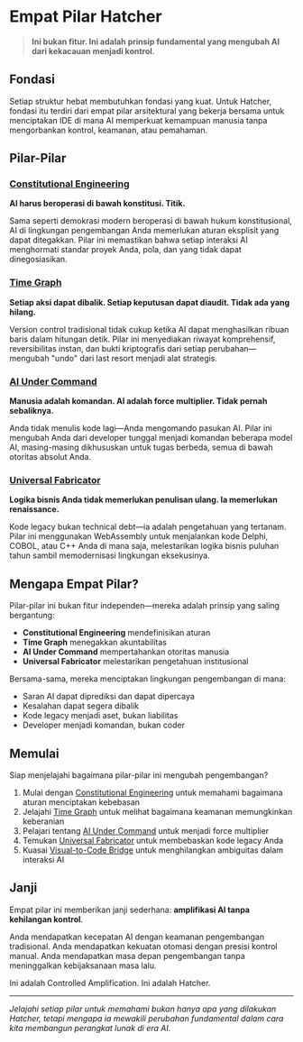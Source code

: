 # Empat Pilar Hatcher

> **Ini bukan fitur. Ini adalah prinsip fundamental yang mengubah AI dari kekacauan menjadi kontrol.**

## Fondasi

Setiap struktur hebat membutuhkan fondasi yang kuat. Untuk Hatcher, fondasi itu terdiri dari empat pilar arsitektural yang bekerja bersama untuk menciptakan IDE di mana AI memperkuat kemampuan manusia tanpa mengorbankan kontrol, keamanan, atau pemahaman.

## Pilar-Pilar

### <DocIcon type="constitutional" inline /> [Constitutional Engineering](/id/constitutional-engineering)

**AI harus beroperasi di bawah konstitusi. Titik.**

Sama seperti demokrasi modern beroperasi di bawah hukum konstitusional, AI di lingkungan pengembangan Anda memerlukan aturan eksplisit yang dapat ditegakkan. Pilar ini memastikan bahwa setiap interaksi AI menghormati standar proyek Anda, pola, dan yang tidak dapat dinegosiasikan.

### <DocIcon type="time-graph" inline /> [Time Graph](/id/pillars-time-graph)

**Setiap aksi dapat dibalik. Setiap keputusan dapat diaudit. Tidak ada yang hilang.**

Version control tradisional tidak cukup ketika AI dapat menghasilkan ribuan baris dalam hitungan detik. Pilar ini menyediakan riwayat komprehensif, reversibilitas instan, dan bukti kriptografis dari setiap perubahan—mengubah "undo" dari last resort menjadi alat strategis.

### <DocIcon type="ai-command" inline /> [AI Under Command](/id/pillars-ai-under-command)

**Manusia adalah komandan. AI adalah force multiplier. Tidak pernah sebaliknya.**

Anda tidak menulis kode lagi—Anda mengomando pasukan AI. Pilar ini mengubah Anda dari developer tunggal menjadi komandan beberapa model AI, masing-masing dikhususkan untuk tugas berbeda, semua di bawah otoritas absolut Anda.

### <DocIcon type="universal-fabricator" inline /> [Universal Fabricator](/id/pillars-universal-fabricator)

**Logika bisnis Anda tidak memerlukan penulisan ulang. Ia memerlukan renaissance.**

Kode legacy bukan technical debt—ia adalah pengetahuan yang tertanam. Pilar ini menggunakan WebAssembly untuk menjalankan kode Delphi, COBOL, atau C++ Anda di mana saja, melestarikan logika bisnis puluhan tahun sambil memodernisasi lingkungan eksekusinya.

## Mengapa Empat Pilar?

Pilar-pilar ini bukan fitur independen—mereka adalah prinsip yang saling bergantung:

- **Constitutional Engineering** mendefinisikan aturan
- **Time Graph** menegakkan akuntabilitas
- **AI Under Command** mempertahankan otoritas manusia
- **Universal Fabricator** melestarikan pengetahuan institusional

Bersama-sama, mereka menciptakan lingkungan pengembangan di mana:

- Saran AI dapat diprediksi dan dapat dipercaya
- Kesalahan dapat segera dibalik
- Kode legacy menjadi aset, bukan liabilitas
- Developer menjadi komandan, bukan coder

## Memulai

Siap menjelajahi bagaimana pilar-pilar ini mengubah pengembangan?

1. Mulai dengan [Constitutional Engineering](/id/constitutional-engineering) untuk memahami bagaimana aturan menciptakan kebebasan
2. Jelajahi [Time Graph](/id/pillars-time-graph) untuk melihat bagaimana keamanan memungkinkan keberanian
3. Pelajari tentang [AI Under Command](/id/pillars-ai-under-command) untuk menjadi force multiplier
4. Temukan [Universal Fabricator](/id/pillars-universal-fabricator) untuk membebaskan kode legacy Anda
5. Kuasai [Visual-to-Code Bridge](/id/visual-to-code) untuk menghilangkan ambiguitas dalam interaksi AI

## Janji

Empat pilar ini memberikan janji sederhana: **amplifikasi AI tanpa kehilangan kontrol**.

Anda mendapatkan kecepatan AI dengan keamanan pengembangan tradisional. Anda mendapatkan kekuatan otomasi dengan presisi kontrol manual. Anda mendapatkan masa depan pengembangan tanpa meninggalkan kebijaksanaan masa lalu.

Ini adalah Controlled Amplification. Ini adalah Hatcher.

---

_Jelajahi setiap pilar untuk memahami bukan hanya apa yang dilakukan Hatcher, tetapi mengapa ia mewakili perubahan fundamental dalam cara kita membangun perangkat lunak di era AI._

<PageCTA
  title="Bangun di Atas Fondasi Solid"
  subtitle="Kuasai empat pilar yang mengubah AI dari kekacauan menjadi kontrol"
  buttonText="Jelajahi Pilar Pertama"
  buttonLink="/id/pillars-constitutional-engineering"
  buttonStyle="secondary"
  footer="Fondasi yang kuat memungkinkan kemungkinan tak terbatas."
/>
